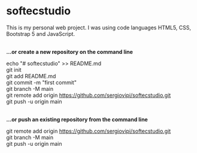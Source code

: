 # softecstudio

This is my personal web project. I was using code languages HTML5, CSS, Bootstrap 5 and JavaScript. <br><br>

**…or create a new repository on the command line** <br>

echo "# softecstudio" >> README.md <br>
git init <br>
git add README.md <br>
git commit -m "first commit" <br>
git branch -M main <br>
git remote add origin https://github.com/sergiovipi/softecstudio.git <br>
git push -u origin main <br><br>

**…or push an existing repository from the command line**

git remote add origin https://github.com/sergiovipi/softecstudio.git <br>
git branch -M main <br>
git push -u origin main
